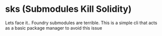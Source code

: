 # sks (Submodules Kill Solidity)
Lets face it.. Foundry submodules are terrible.
This is a simple cli that acts as a basic package manager to avoid this
issue

